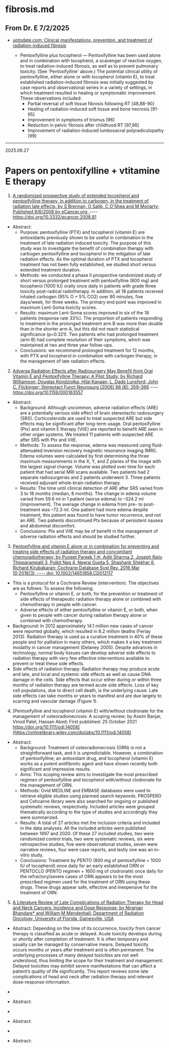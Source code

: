 # fibrosis.md

## From Dr. E 7/2/2025
* [uptodate.com: Clinical manifestations, prevention, and treatment of radiation-induced fibrosis](https://www.uptodate.com/contents/clinical-manifestations-prevention-and-treatment-of-radiation-induced-fibrosis?csi=11f865fb-fbf8-4019-beca-e1dfee6b0291&source=contentShare)

  * Pentoxifylline plus tocopherol — Pentoxifylline has been used alone and in combination with tocopherol, a scavenger of reactive oxygen, to treat radiation-induced fibrosis, as well as to prevent pulmonary toxicity. (See 'Pentoxifylline' above.)
The potential clinical utility of pentoxifylline, either alone or with tocopherol (vitamin E), to treat established radiation-induced fibrosis was initially suggested by case reports and observational series in a variety of settings, in which treatment resulted in healing or symptomatic improvement. These observations included:
     - Partial reversal of soft tissue fibrosis following RT [48,88-90]
     - Healing of radiation-induced soft tissue and bone necrosis [91-95]
     - Improvement in symptoms of trismus [96]
     - Reduction in pelvic fibrosis after childhood RT [97,98]
     - Improvement of radiation-induced lumbosacral polyradiculopathy [99]




------------

2025.06.27

# Papers on pentoxifylline + vtitamine E therapy
1. [A randomized prospective study of extended tocopherol and pentoxifylline therapy, in addition to carbogen, in the treatment of radiation late effects; by S Brennan, O Salib, C O'Shea and M Moriarty; Published 9/6/2008 by eCancer.org; ](https://ecancer.org/en/journal/article/81-a-randomised-prospective-study-of-extended-tocopherol-and-pentoxifylline-therapy-in-addition-to-carbogen-in-the-treatment-of-radiation-late-effects)  ----  https://doi.org/10.3332/ecancer.2008.81
  * Abstract:
    * Purpose: pentoxifylline (PTX) and tocopherol (vitamin E) are antioxidants previously shown to be useful in combination in the treatment of late radiation induced toxicity. The purpose of this study was to investigate the benefit of combination therapy with carbogen pentoxifylline and tocopherol in the mitigation of late radiation effects. As the optimal duration of PTX and tocopherol treatment has not been fully established, we studied short versus extended treatment duration.  
    * Methods: we conducted a phase II prospective randomized study of short versus prolonged treatment with pentoxifylline (800 mg) and tocopherol (1000 IU) orally once daily in patients with grade three toxicity post-radical radiotherapy. In addition, all 18 patients received inhaled carbogen (95% O + 5% CO2) over 90 minutes, five days/week, for three weeks. The primary end point was improved in maximum Lent-Soma toxicity scores.
    * Results: maximum Lent-Soma scores improved in six of the 18 patients (response rate 33%). The proportion of patients responding to treatment in the prolonged treatment arm B was more than double than in the shorter arm A, but this did not reach statistical significance (p=0.321). Two patients who had prolonged treatment (arm B) had complete resolution of their symptoms, which was maintained at two and three year follow-ups.
    * Conclusions: we recommend prolonged treatment for 12 months, with PTX and tocopherol in combination with carbogen therapy, in the management of late radiation effects. 


2. [Adverse Radiation Effects after Radiosurgery May Benefit from Oral Vitamin E and Pentoxifylline Therapy: A Pilot Study; by Richard Williamson; Douglas Kondziolka; Hilal Kanaan; L. Dade Lunsford; John C. Flickinger; Stereotact Funct Neurosurg (2008) 86 (6): 359–366](https://karger.com/sfn/article-abstract/86/6/359/308131/Adverse-Radiation-Effects-after-Radiosurgery-May?redirectedFrom=fulltext) ---- https://doi.org/10.1159/000163557
  * Abstract:
    * Background: Although uncommon, adverse radiation effects (ARE) are a potentially serious side effect of brain stereotactic radiosurgery (SRS). Corticosteroids are used to treat suspected ARE but side effects may be significant after long-term usage. Oral pentoxifylline (Ptx) and vitamin E therapy (VitE) are reported to benefit ARE seen in other organ systems. We treated 11 patients with suspected ARE after SRS with Ptx and VitE.
    * Methods: To assess the response, edema was measured using fluid-attenuated inversion recovery magnetic resonance imaging (MRI). Edema volumes were calculated by first determining the three maximum measurements in the X, Y, and Z planes of the image with the largest signal change. Volume was plotted over time for each patient that had serial MRI scans available. Two patients had 2 separate radiosurgeries and 2 patients underwent 3. Three patients received adjuvant whole-brain radiation therapy.
    * Results: The time until clinical detection of ARE after SRS varied from 3 to 18 months (median, 8 months). The change in edema volume varied from 59.6 ml in 1 patient (worse edema) to –324.2 ml (improvement). The average change in edema from pre- to post-treatment was –72.3 ml. One patient had more edema despite treatment; this patient was found to have tumor recurrence, and not an ARE. Two patients discontinued Ptx because of persistent nausea and abdominal discomfort.
    * Conclusions: Ptx and VitE may be of benefit in the management of adverse radiation effects and should be studied further.

 
3. [Pentoxifylline and vitamin E alone or in combination for preventing and treating side effects of radiation therapy and concomitant chemoradiotherapy; by Puneet Pareek 1,✉, Aditi Sharma 2, Joseph Rajiv Thipparampalli 3, Pulkit Nag 4, Neeraj Gupta 5, Shashank Shekhar 6, Richard Kirubakaran; Cochrane Database Syst Rev. 2016 Mar 10;2016(3);  ---- doi: 10.1002/14651858.CD012117](https://pmc.ncbi.nlm.nih.gov/articles/PMC6457585/#CD012117-sec1-0006)
  * This is a protocol for a Cochrane Review (intervention). The objectives are as follows: To assess the following.
    * Pentoxifylline or vitamin E, or both, for the prevention or treatment of side effects of therapeutic radiation therapy alone or combined with chemotherapy in people with cancer.
    * Adverse effects of either pentoxifylline or vitamin E, or both, when given to people with cancer during radiation therapy alone or combined with chemotherapy.
  * Background: In 2012 approximately 14.1 million new cases of cancer were reported globally, which resulted in 8.2 million deaths (Ferlay 2013). Radiation therapy is used as a curative treatment in 40% of these people and for palliation in many others, which makes it a key treatment modality in cancer management (Delaney 2005). Despite advances in technology, normal body tissues can develop adverse side effects to radiation therapy with very few effective interventions available to prevent or treat these side effects.
  * Side effects of radiation therapy: Radiation therapy may produce acute and late, and local and systemic side effects as well as cause DNA damage in the cells. Side effects that occur either during or within three months of radiation therapy are termed acute side effects. Loss of key cell populations, due to direct cell death, is the underlying cause. Late side effects can take months or years to manifest and are due largely to scarring and vascular damage (Figure 1).

 
4. [Pentoxifylline and tocopherol (vitamin E) with/without clodronate for the management of osteoradionecrosis: A scoping review; by  Assim Banjar, Vinod Patel, Hassan Abed; First published: 25 October 2021 https://doi.org/10.1111/odi.14058](https://onlinelibrary.wiley.com/doi/abs/10.1111/odi.14058)
  * Abstract:
    * Background: Treatment of osteoradionecrosis (ORN) is not a straightforward task, and it is unpredictable. However, a combination of pentoxifylline; an antioxidant drug, and tocopherol (vitamin E) works as a potent antifibrotic agent and have shown recently both significant and impressive results.
    * Aims:  This scoping review aims to investigate the most prescribed regimen of pentoxifylline and tocopherol with/without clodronate for the management of ORN.
    * Methods: Ovid MEDLINE and EMBASE databases were used to retrieve eligible studies using planned search keywords. PROSPERO and Cohcarne library were also searched for ongoing or published systematic reviews, respectively. Included articles were grouped thematically according to the type of studies and accordingly they were summarized.
    * Results: A total of 27 articles met the inclusion criteria and included in the data analyses. All the included articles were published between 1997 and 2020. Of these 27 included studies, two were randomized control trials, two were systematic reviews, six were retrospective studies, five were observational studies, seven were narrative reviews, four were case reports, and lastly one was an in-vitro study.
    * Conclusions: Treatment by PENTO (800 mg of pentoxifylline + 1000 IU of tocopherol) once daily for an early established ORN or PENTOCLO (PENTO regimen + 1600 mg of clodronate) once daily for the refractory/severe cases of ORN appears to be the most prescribed regimen used for the treatment of ORN using these drugs. These drugs appear safe, effective and inexpensive for the treatment of ORN.
 

5. [A Literature Review of Late Complications of Radiation Therapy for Head and Neck Cancers: Incidence and Dose Response; by Niranjan Bhandare* and William M Mendenhall; Department of Radiation Oncology, University of Florida, Gainesville, USA](https://www.hilarispublisher.com/open-access/a-literature-review-of-late-complications-of-radiation-therapy-for-head-and-neck-cancers-incidence-and-dose-response-2155-9619.S2-009.pdf)
  * Abstract: Depending on the time of its occurrence, toxicity from cancer therapy is classified as acute or delayed. Acute
toxicity develops during or shortly after completion of treatment. It is often temporary and usually can be managed
by conservative means. Delayed toxicity occurs months or years after treatment and is often permanent. The
underlying processes of many delayed toxicities are not well understood, thus limiting the scope for their treatment
and management. Delayed toxicities may exhibit severe manifestations that can affect a patient’s quality of life
significantly. This report reviews some late complications of head and neck after radiation therapy and relevant
dose-response information.


 
 * []()
  * Abstract:
 
 
 * []()
  * Abstract:
 
 
 * []()
  * Abstract:
 
 
 
